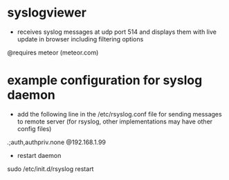 syslogviewer
============

- receives syslog messages at udp port 514 and displays them with live update in browser including filtering options

@requires meteor (meteor.com)

example configuration for syslog daemon
=======================================

- add the following line in the /etc/rsyslog.conf file for sending messages to remote server
(for rsyslog, other implementations may have other config files)

*.*;auth,authpriv.none  	@192.168.1.99

- restart daemon
 
sudo /etc/init.d/rsyslog restart
